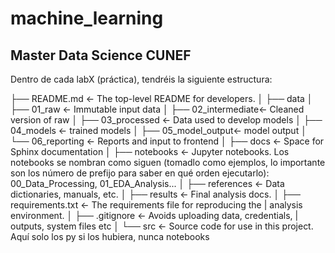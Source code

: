 # machine_learning
## Master Data Science CUNEF

Dentro de cada labX (práctica), tendréis la siguiente estructura:

├── README.md <- The top-level README for developers.
│
├── data
│ ├── 01_raw <- Immutable input data
│ ├── 02_intermediate<- Cleaned version of raw
│ ├── 03_processed <- Data used to develop models
│ ├── 04_models <- trained models
│ ├── 05_model_output<- model output
│ └── 06_reporting <- Reports and input to frontend
│
├── docs <- Space for Sphinx documentation
│
├── notebooks <- Jupyter notebooks. Los notebooks se nombran como siguen (tomadlo como ejemplos, lo importante son los número de prefijo para saber en qué orden ejecutarlo): 00_Data_Processing, 01_EDA_Analysis...
│
├── references <- Data dictionaries, manuals, etc.
│
├── results <- Final analysis docs.
│
├── requirements.txt <- The requirements file for reproducing the
| analysis environment.
│
├── .gitignore <- Avoids uploading data, credentials,
| outputs, system files etc
│
└── src <- Source code for use in this project. Aquí solo los py si los hubiera, nunca notebooks
